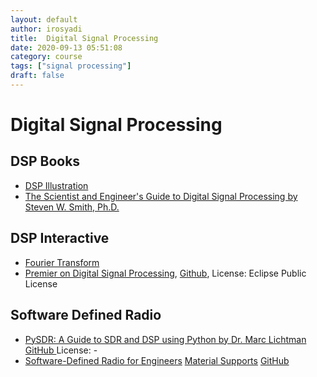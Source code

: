 ```yaml
---
layout: default
author: irosyadi
title:  Digital Signal Processing
date: 2020-09-13 05:51:08
category: course
tags: ["signal processing"]
draft: false
---
```


# Digital Signal Processing

## DSP Books
- [DSP Illustration](https://dspillustrations.com/pages/index.html)
- [The Scientist and Engineer's Guide to Digital Signal Processing by Steven W. Smith, Ph.D.](https://www.dspguide.com/)

## DSP Interactive
- [Fourier Transform](https://www.jezzamon.com/fourier/index.html)
- [Premier on Digital Signal Processing](https://jackschaedler.github.io/circles-sines-signals/index.html), [Github](https://github.com/jackschaedler/circles-sines-signals), License: Eclipse Public License

## Software Defined Radio
- [PySDR: A Guide to SDR and DSP using Python by Dr. Marc Lichtman](https://pysdr.org/index.html) [GitHub ](https://github.com/777arc/textbook) License: -
- [Software-Defined Radio for Engineers](https://www.analog.com/en/education/education-library/software-defined-radio-for-engineers.html#) [Material Supports](https://sdrforengineers.github.io/) [GitHub](https://github.com/sdrforengineers)

